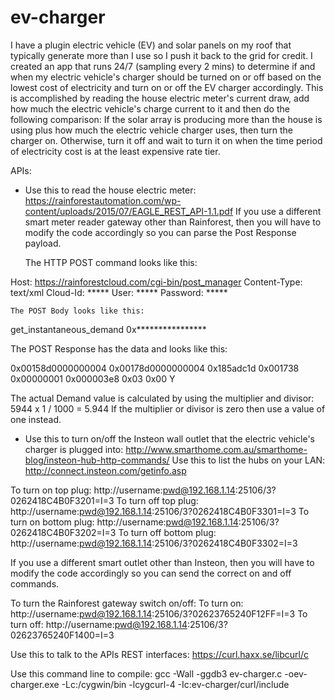 # ev-charger

I have a plugin electric vehicle (EV) and solar panels on my roof that typically generate more than I use so I push it back to the grid for credit. I created an app that runs 24/7 (sampling every 2 mins) to determine if and when my electric vehicle's charger should be turned on or off based on the lowest cost of electricity and turn on or off the EV charger accordingly. This is accomplished by reading the house electric meter's current draw, add how much the electric vehicle's charge current to it and then do the following comparison:
	If the solar array is producing more than the house is using plus how much the electric vehicle charger uses, then turn the 		charger on. Otherwise, turn it off and wait to turn it on when the time period of electricity cost is at the least expensive 		rate tier.

APIs:

* Use this to read the house electric meter:
https://rainforestautomation.com/wp-content/uploads/2015/07/EAGLE_REST_API-1.1.pdf
If you use a different smart meter reader gateway other than Rainforest, then you will have to modify the code accordingly so you can parse the Post Response payload.

	The HTTP POST command looks like this:

Host: https://rainforestcloud.com/cgi-bin/post_manager
Content-Type: text/xml
Cloud-Id: *****
User: *****
Password: *****

	The POST Body looks like this:

<Command>
<Name>get_instantaneous_demand</Name>
<MacId>0x****************</MacId>
</Command>

   The POST Response has the data and looks like this:

<InstantaneousDemand>
<DeviceMacId>0x00158d0000000004</DeviceMacId>
<MeterMacId>0x00178d0000000004</MeterMacId>
<TimeStamp>0x185adc1d</TimeStamp>
<Demand>0x001738</Demand>
<Multiplier>0x00000001</Multiplier>
<Divisor>0x000003e8</Divisor>
<DigitsRight>0x03</DigitsRight>
<DigitsLeft>0x00</DigitsLeft>
<SuppressLeadingZero>Y</SuppressLeadingZero>
</InstantaneousDemand>

   The actual Demand value is calculated by using the multiplier and divisor:
   5944 x 1 / 1000 = 5.944
   If the multiplier or divisor is zero then use a value of one instead.

* Use this to turn on/off the Insteon wall outlet that the electric vehicle's charger is plugged into:
http://www.smarthome.com.au/smarthome-blog/insteon-hub-http-commands/
Use this to list the hubs on your LAN: http://connect.insteon.com/getinfo.asp

To turn on top plug:     http://username:pwd@192.168.1.14:25106/3?0262418C4B0F3201=I=3
To turn off top plug:    http://username:pwd@192.168.1.14:25106/3?0262418C4B0F3301=I=3
To turn on bottom plug:  http://username:pwd@192.168.1.14:25106/3?0262418C4B0F3202=I=3
To turn off bottom plug: http://username:pwd@192.168.1.14:25106/3?0262418C4B0F3302=I=3

If you use a different smart outlet other than Insteon, then you will have to modify the code accordingly so you can send the correct on and off commands.

To turn the Rainforest gateway switch on/off:
To turn on:  http://username:pwd@192.168.1.14:25106/3?02623765240F12FF=I=3
To turn off: http://username:pwd@192.168.1.14:25106/3?02623765240F1400=I=3

Use this to talk to the APIs REST interfaces: https://curl.haxx.se/libcurl/c

Use this command line to compile:
gcc -Wall -ggdb3 ev-charger.c -oev-charger.exe -Lc:/cygwin/bin -lcygcurl-4 -Ic:ev-charger/curl/include
